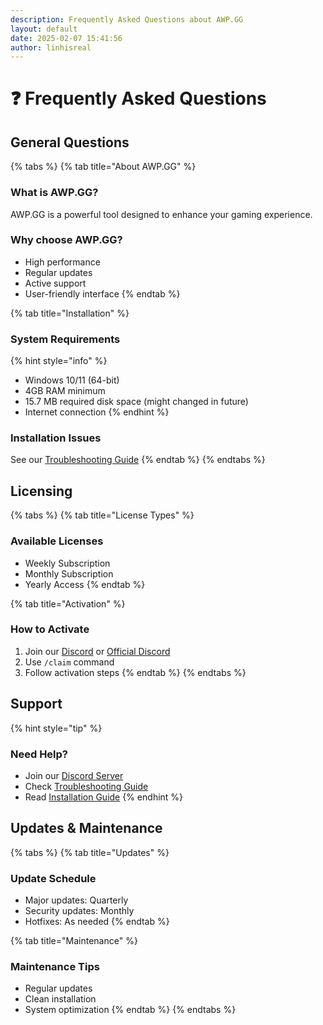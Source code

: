 ```yaml
---
description: Frequently Asked Questions about AWP.GG
layout: default
date: 2025-02-07 15:41:56
author: linhisreal
---
```


# ❓ Frequently Asked Questions

## General Questions

{% tabs %}
{% tab title="About AWP.GG" %}
### What is AWP.GG?
AWP.GG is a powerful tool designed to enhance your gaming experience.

### Why choose AWP.GG?
* High performance
* Regular updates
* Active support
* User-friendly interface
{% endtab %}

{% tab title="Installation" %}
### System Requirements
{% hint style="info" %}
* Windows 10/11 (64-bit)
* 4GB RAM minimum
* 15.7 MB required disk space (might changed in future)
* Internet connection
{% endhint %}

### Installation Issues
See our [Troubleshooting Guide](troubleshooting.md)
{% endtab %}
{% endtabs %}

## Licensing

{% tabs %}
{% tab title="License Types" %}
### Available Licenses
* Weekly Subscription
* Monthly Subscription
* Yearly Access
{% endtab %}

{% tab title="Activation" %}
### How to Activate
1. Join our [Discord](https://discord.gg/buyawp) or [Official Discord](https://discord.gg/awpgg)
2. Use `/claim` command
3. Follow activation steps
{% endtab %}
{% endtabs %}

## Support

{% hint style="tip" %}
### Need Help?
* Join our [Discord Server](https://discord.gg/awp)
* Check [Troubleshooting Guide](troubleshooting.md)
* Read [Installation Guide](../getting-started/installation.md)
{% endhint %}

## Updates & Maintenance

{% tabs %}
{% tab title="Updates" %}
### Update Schedule
* Major updates: Quarterly
* Security updates: Monthly
* Hotfixes: As needed
{% endtab %}

{% tab title="Maintenance" %}
### Maintenance Tips
* Regular updates
* Clean installation
* System optimization
{% endtab %}
{% endtabs %}